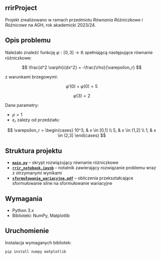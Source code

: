 ## rrirProject

Projekt zrealizowano w ramach przedmiotu *Równania Różniczkowe i Różnicowe* na AGH, rok akademicki 2023/24.

## Opis problemu

Należało znaleźć funkcję
$\varphi: [0,3] \to \mathbb{R}$
spełniającą następujące równanie różniczkowe:

$$
\frac{d^2 \varphi}{dx^2} = -\frac{\rho}{\varepsilon_r}
$$

z warunkami brzegowymi:

$$
\varphi'(0) + \varphi(0) = 5
$$

$$
\varphi(3) = 2
$$

Dane parametry:

- $\rho = 1$
- $\varepsilon_r$ zależy od przedziału:

$$
\varepsilon_r =
\begin{cases}
10^3, & x \in [0,1] \\
5, & x \in (1,2] \\
1, & x \in (2,3]
\end{cases}
$$

## Struktura projektu

- [**`main.py`**](https://github.com/OlGierd03/rrirProject/blob/main/main.py) – skrypt rozwiązujący równanie różniczkowe
- [**`rrir_notebook.ipynb`**](https://github.com/OlGierd03/rrirProject/blob/main/rrir_notebook.ipynb) – notatnik zawierający rozwiązanie problemu wraz z otrzymanymi wynikami
- [**`sformułowanie_wariacyjne.pdf`**](https://github.com/OlGierd03/rrirProject/blob/main/sformu%C5%82owanie_wariacyjne.pdf) – obliczenia przekształcające sformułowanie silne na sformułowanie wariacyjne 

## Wymagania

- Python 3.x
- Biblioteki: NumPy, Matplotlib

## Uruchomienie

Instalacja wymaganych bibliotek:
```bash
pip install numpy matplotlib

